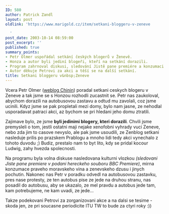 ```yaml
---
ID: 580
author: Patrick Zandl
layout: post
oldlink: 'https://www.marigold.cz/item/setkani-bloggeru-v-zeneve

  '
post_date: 2003-10-14 08:59:00
post_excerpt: ''
published: true
summary_points:
- Petr Olmer uspořádal setkání českých blogerů v Ženevě.
- Honza a autor byli jediní blogeři, kteří na setkání dorazili.
- Program zahrnoval diskusi, sledování Jistě pane premiére a konzumaci vína.
- Autor děkuje Petrovi za akci a těší se na další setkání.
title: Setkani bloggeru v&nbsp;Zeneve
---
```


<p>
Vcera Petr Olmer (<A href="http://chinin.bloguje.cz/" target=_blank>weblog Chinin</A>) poradal setkani ceskych blogeru v Zeneve a tak jsme se s Honzou rozhodli zucastnit se. Petr nas zaukoloval, abychom dorazili na autobusovou zastavu a odtud mu zavolali, coz jsme ucinili. Kdyz jsme se pak propletali mezi domy, bylo nam jasne, ze nehodlal usporadavat patraci akci, az bychom se pri hledani jeho domu ztratili. </p>

<p>
Zajimave bylo, ze jsme <STRONG>byli jedinimi blogery, kteri dorazili</STRONG>. Chvili jsme premysleli o tom, jestli ostatni maji nejake xenofobni vyhrady vuci Zeneve, nebo zda jim to casove nevyslo, ale pak jsme usoudili, ze Zenblog setkani nasleduje prilis po prazskem Prablogu a mnoho lidi tedy akci vynechalo z tohoto duvodu ;) Budiz, prestalo nam to byt lito, kdy se pridal kocour Ludwig, zahy hvezda spolecnosti. </p>

<p>
Na programu byla volna diskuse nasledovana kulturni vlozkou <EM>(sledovani Jiste pane premiere v podani hereckeho souboru BBC Premiere)</EM>, mirna konzumace praveho moravskeho vina a zenevskeho dzusu i jinych pochutin. Nakonec nas Petr v poradku odvedl na autobusovou zastavku, pres nase protesty, ze ten autobus pise ze jede na druhou stranu, nas posadil do autobusu, aby se ukazalo, ze mel pravdu a autobus jede tam, kam potrebujeme, ne kam uvadi, ze jede...</p>

<p>
Takze podekovani Petrovi za zorganizovani akce a na dalsi se tesime - skoda jen, ze pri soucasne periodicite ITU TW to bude za ctyri roky :))</p>